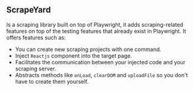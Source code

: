 ## ScrapeYard

Is a scraping library built on top of Playwright, it adds scraping-related features on top of the testing features that already exist in Playwright. It offers features such as:

- You can create new scraping projects with one command.
- Inject `Reactjs` component into the target page.
- Facilitates the communication between your injected code and your scraping server.
- Abstracts methods like `onLoad`, `clearDOM` and `uploadFile` so you don't have to create them yourself.

